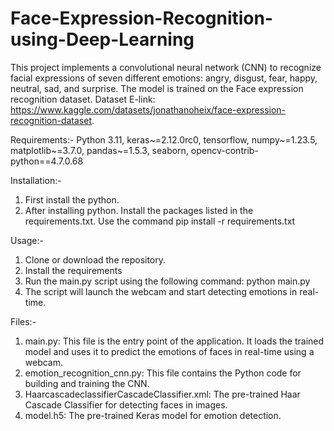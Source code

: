 # Face-Expression-Recognition-using-Deep-Learning
This project implements a convolutional neural network (CNN) to recognize facial expressions of seven different emotions: angry, disgust, fear, happy, neutral, sad, and surprise. The model is trained on the Face expression recognition dataset. Dataset E-link: https://www.kaggle.com/datasets/jonathanoheix/face-expression-recognition-dataset.


Requirements:-
Python 3.11,
keras~=2.12.0rc0,
tensorflow,
numpy~=1.23.5,
matplotlib~=3.7.0,
pandas~=1.5.3,
seaborn,
opencv-contrib-python==4.7.0.68


Installation:-
1. First install the python.
2. After installing python. Install the packages listed in the requirements.txt. Use the command pip install -r requirements.txt 


Usage:-
1. Clone or download the repository.
2. Install the requirements
2. Run the main.py script using the following command:
   python main.py
3. The script will launch the webcam and start detecting emotions in real-time.


Files:-
1. main.py: This file is the entry point of the application. It loads the trained model and uses it to predict the emotions of faces in real-time using a webcam.
2. emotion_recognition_cnn.py: This file contains the Python code for building and training the CNN.
3. HaarcascadeclassifierCascadeClassifier.xml: The pre-trained Haar Cascade Classifier for detecting faces in images.
4. model.h5: The pre-trained Keras model for emotion detection.
